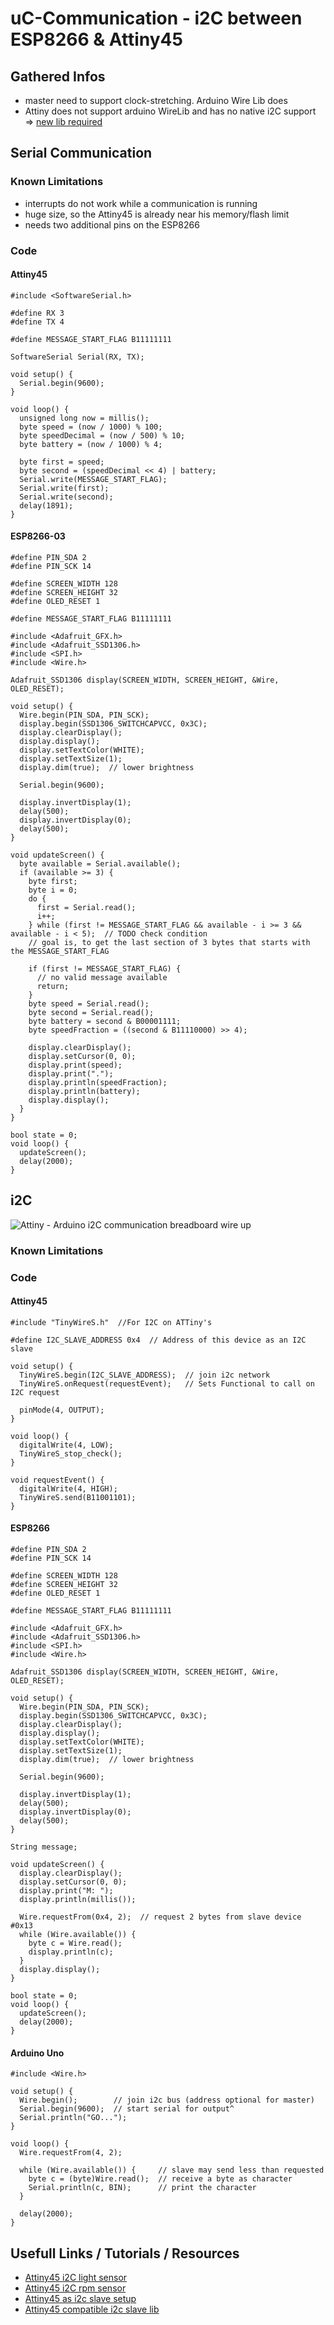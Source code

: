 # uC-Communication - i2C between ESP8266 & Attiny45

## Gathered Infos

- master need to support clock-stretching. Arduino Wire Lib does
- Attiny does not support arduino WireLib and has no native i2C support => [new lib required](https://github.com/rambo/TinyWire/tree/master)

## Serial Communication

### Known Limitations

- interrupts do not work while a communication is running
- huge size, so the Attiny45 is already near his memory/flash limit
- needs two additional pins on the ESP8266

### Code

#### Attiny45

```arduino
#include <SoftwareSerial.h>

#define RX 3
#define TX 4

#define MESSAGE_START_FLAG B11111111

SoftwareSerial Serial(RX, TX);

void setup() {
  Serial.begin(9600);
}

void loop() {
  unsigned long now = millis();
  byte speed = (now / 1000) % 100;
  byte speedDecimal = (now / 500) % 10;
  byte battery = (now / 1000) % 4;

  byte first = speed;
  byte second = (speedDecimal << 4) | battery;
  Serial.write(MESSAGE_START_FLAG);
  Serial.write(first);
  Serial.write(second);
  delay(1891);
}
```

#### ESP8266-03

```arduino
#define PIN_SDA 2
#define PIN_SCK 14

#define SCREEN_WIDTH 128
#define SCREEN_HEIGHT 32
#define OLED_RESET 1

#define MESSAGE_START_FLAG B11111111

#include <Adafruit_GFX.h>
#include <Adafruit_SSD1306.h>
#include <SPI.h>
#include <Wire.h>

Adafruit_SSD1306 display(SCREEN_WIDTH, SCREEN_HEIGHT, &Wire, OLED_RESET);

void setup() {
  Wire.begin(PIN_SDA, PIN_SCK);
  display.begin(SSD1306_SWITCHCAPVCC, 0x3C);
  display.clearDisplay();
  display.display();
  display.setTextColor(WHITE);
  display.setTextSize(1);
  display.dim(true);  // lower brightness

  Serial.begin(9600);

  display.invertDisplay(1);
  delay(500);
  display.invertDisplay(0);
  delay(500);
}

void updateScreen() {
  byte available = Serial.available();
  if (available >= 3) {
    byte first;
    byte i = 0;
    do {
      first = Serial.read();
      i++;
    } while (first != MESSAGE_START_FLAG && available - i >= 3 && available - i < 5);  // TODO check condition
    // goal is, to get the last section of 3 bytes that starts with the MESSAGE_START_FLAG

    if (first != MESSAGE_START_FLAG) {
      // no valid message available
      return;
    }
    byte speed = Serial.read();
    byte second = Serial.read();
    byte battery = second & B00001111;
    byte speedFraction = ((second & B11110000) >> 4);

    display.clearDisplay();
    display.setCursor(0, 0);
    display.print(speed);
    display.print(".");
    display.println(speedFraction);
    display.println(battery);
    display.display();
  }
}

bool state = 0;
void loop() {
  updateScreen();
  delay(2000);
}
```

## i2C

![Attiny - Arduino i2C communication breadboard wire up](./i2c-wireup.png)

### Known Limitations

### Code

#### Attiny45

```arduino
#include "TinyWireS.h"  //For I2C on ATTiny's

#define I2C_SLAVE_ADDRESS 0x4  // Address of this device as an I2C slave

void setup() {
  TinyWireS.begin(I2C_SLAVE_ADDRESS);  // join i2c network
  TinyWireS.onRequest(requestEvent);   // Sets Functional to call on I2C request

  pinMode(4, OUTPUT);
}

void loop() {
  digitalWrite(4, LOW);
  TinyWireS_stop_check();
}

void requestEvent() {
  digitalWrite(4, HIGH);
  TinyWireS.send(B11001101);
}
```

#### ESP8266

```arduino
#define PIN_SDA 2
#define PIN_SCK 14

#define SCREEN_WIDTH 128
#define SCREEN_HEIGHT 32
#define OLED_RESET 1

#define MESSAGE_START_FLAG B11111111

#include <Adafruit_GFX.h>
#include <Adafruit_SSD1306.h>
#include <SPI.h>
#include <Wire.h>

Adafruit_SSD1306 display(SCREEN_WIDTH, SCREEN_HEIGHT, &Wire, OLED_RESET);

void setup() {
  Wire.begin(PIN_SDA, PIN_SCK);
  display.begin(SSD1306_SWITCHCAPVCC, 0x3C);
  display.clearDisplay();
  display.display();
  display.setTextColor(WHITE);
  display.setTextSize(1);
  display.dim(true);  // lower brightness

  Serial.begin(9600);

  display.invertDisplay(1);
  delay(500);
  display.invertDisplay(0);
  delay(500);
}

String message;

void updateScreen() {
  display.clearDisplay();
  display.setCursor(0, 0);
  display.print("M: ");
  display.println(millis());

  Wire.requestFrom(0x4, 2);  // request 2 bytes from slave device #0x13
  while (Wire.available()) {
    byte c = Wire.read();
    display.println(c);
  }
  display.display();
}

bool state = 0;
void loop() {
  updateScreen();
  delay(2000);
}
```

#### Arduino Uno

```arduino
#include <Wire.h>

void setup() {
  Wire.begin();        // join i2c bus (address optional for master)
  Serial.begin(9600);  // start serial for output^
  Serial.println("GO...");
}

void loop() {
  Wire.requestFrom(4, 2);

  while (Wire.available()) {     // slave may send less than requested
    byte c = (byte)Wire.read();  // receive a byte as character
    Serial.println(c, BIN);      // print the character
  }

  delay(2000);
}

```

## Usefull Links / Tutorials / Resources

- [Attiny45 i2C light sensor](https://github.com/DzikuVx/attiny_photoresistor_i2c)
- [Attiny45 i2C rpm sensor](https://forum.arduino.cc/index.php?topic=242767.0)
- [Attiny45 as i2c slave setup](https://thewanderingengineer.com/2014/02/17/attiny-i2c-slave/)
- [Attiny45 compatible i2c slave lib](https://github.com/rambo/TinyWire/tree/rollback/TinyWireS)
